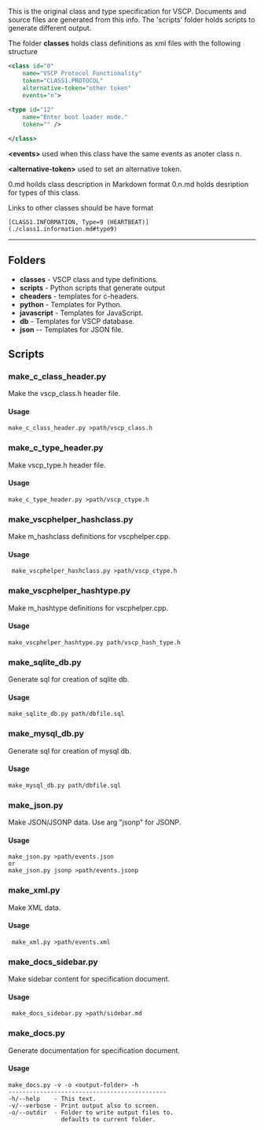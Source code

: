 
This is the original class and type specification for VSCP. Documents and source files are generated from this info. The 'scripts' folder holds scripts to generate different output.

The folder **classes** holds class definitions as xml files with the following structure

```xml
<class id="0" 
    name="VSCP Protocol Functionality" 
    token="CLASS1.PROTOCOL"
    alternative-token="other token" 
    events="n">
    
<type id="12"
    name="Enter boot loader mode." 
    token="" />

</class>
```

**\<events\>** used when this class have the same events as anoter class n.

**\<alternative-token\>** used to set an alternative token.

0.md hoilds class description in Markdown format
0.n.md holds desription for types of this class.

Links to other classes should be have format

    [CLASS1.INFORMATION, Type=9 (HEARTBEAT)](./class1.information.md#type9)

----

## Folders

* **classes** - VSCP class and type definitions.
* **scripts** - Python scripts that generate output
* **cheaders** - templates for c-headers.
* **python** - Templates for Python.
* **javascript** - Templates for JavaScript.
* **db** - Templates for VSCP database.
* **json** -- Templates for JSON file.

## Scripts

### make_c_class_header.py
Make the vscp_class.h header file.

#### Usage
    make_c_class_header.py >path/vscp_class.h

### make_c_type_header.py
Make vscp_type.h header file.

#### Usage
    make_c_type_header.py >path/vscp_ctype.h

### make_vscphelper_hashclass.py
Make m_hashclass definitions for vscphelper.cpp.

#### Usage
     make_vscphelper_hashclass.py >path/vscp_ctype.h

### make_vscphelper_hashtype.py
Make m_hashtype definitions for vscphelper.cpp.

#### Usage
    make_vscphelper_hashtype.py path/vscp_hash_type.h
    
### make_sqlite_db.py
Generate sql for creation of sqlite db.

#### Usage
    make_sqlite_db.py path/dbfile.sql

### make_mysql_db.py
Generate sql for creation of mysql db.

#### Usage
    make_mysql_db.py path/dbfile.sql

### make_json.py
Make JSON/JSONP data. Use arg "jsonp" for JSONP.

#### Usage
    make_json.py >path/events.json
    or 
    make_json.py jsonp >path/events.jsonp
   

### make_xml.py
Make XML data.

#### Usage
     make_xml.py >path/events.xml

### make_docs_sidebar.py
Make sidebar content for specification document.

#### Usage
     make_docs_sidebar.py >path/sidebar.md

### make_docs.py
Generate documentation for specification document.

#### Usage
    make_docs.py -v -o <output-folder> -h 
    ---------------------------------------------
    -h/--help    - This text.
    -v/--verbose - Print output also to screen.
    -o/--outdir  - Folder to write output files to.
                   defaults to current folder.